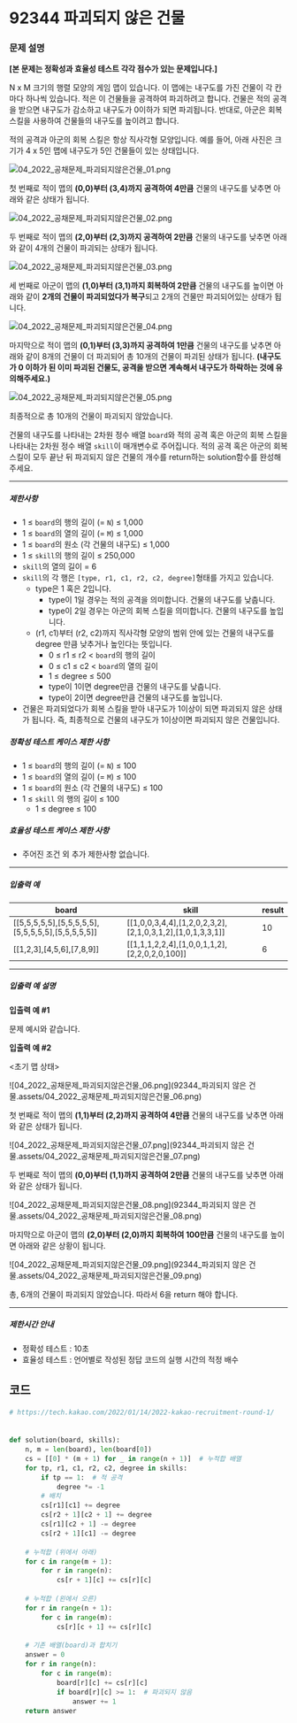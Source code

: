 # 92344 파괴되지 않은 건물

### 문제 설명

**[본 문제는 정확성과 효율성 테스트 각각 점수가 있는 문제입니다.]**

N x M 크기의 행렬 모양의 게임 맵이 있습니다. 이 맵에는 내구도를 가진 건물이 각 칸마다 하나씩 있습니다. 적은 이 건물들을 공격하여 파괴하려고 합니다. 건물은 적의 공격을 받으면 내구도가 감소하고 내구도가 0이하가 되면 파괴됩니다. 반대로, 아군은 회복 스킬을 사용하여 건물들의 내구도를 높이려고 합니다.

적의 공격과 아군의 회복 스킬은 항상 직사각형 모양입니다.
예를 들어, 아래 사진은 크기가 4 x 5인 맵에 내구도가 5인 건물들이 있는 상태입니다.

![04_2022_공채문제_파괴되지않은건물_01.png](92344_파괴되지않은건물.assets/04_2022_공채문제_파괴되지않은건물_01.png)

첫 번째로 적이 맵의 **(0,0)부터 (3,4)까지 공격하여 4만큼** 건물의 내구도를 낮추면 아래와 같은 상태가 됩니다.

![04_2022_공채문제_파괴되지않은건물_02.png](92344_파괴되지않은건물.assets/04_2022_공채문제_파괴되지않은건물_02.png)

두 번째로 적이 맵의 **(2,0)부터 (2,3)까지 공격하여 2만큼** 건물의 내구도를 낮추면 아래와 같이 4개의 건물이 파괴되는 상태가 됩니다.

![04_2022_공채문제_파괴되지않은건물_03.png](92344_파괴되지않은건물.assets/04_2022_공채문제_파괴되지않은건물_03.png)

세 번째로 아군이 맵의 **(1,0)부터 (3,1)까지 회복하여 2만큼** 건물의 내구도를 높이면 아래와 같이 **2개의 건물이 파괴되었다가 복구**되고 2개의 건물만 파괴되어있는 상태가 됩니다.

![04_2022_공채문제_파괴되지않은건물_04.png](92344_파괴되지않은건물.assets/04_2022_공채문제_파괴되지않은건물_04.png)

마지막으로 적이 맵의 **(0,1)부터 (3,3)까지 공격하여 1만큼** 건물의 내구도를 낮추면 아래와 같이 8개의 건물이 더 파괴되어 총 10개의 건물이 파괴된 상태가 됩니다. **(내구도가 0 이하가 된 이미 파괴된 건물도, 공격을 받으면 계속해서 내구도가 하락하는 것에 유의해주세요.)**

![04_2022_공채문제_파괴되지않은건물_05.png](92344_파괴되지않은건물.assets/04_2022_공채문제_파괴되지않은건물_05.png)

최종적으로 총 10개의 건물이 파괴되지 않았습니다.

건물의 내구도를 나타내는 2차원 정수 배열 `board`와 적의 공격 혹은 아군의 회복 스킬을 나타내는 2차원 정수 배열 `skill`이 매개변수로 주어집니다. 적의 공격 혹은 아군의 회복 스킬이 모두 끝난 뒤 파괴되지 않은 건물의 개수를 return하는 solution함수를 완성해 주세요.

------

##### 제한사항

- 1 ≤ `board`의 행의 길이 (= `N`) ≤ 1,000
- 1 ≤ `board`의 열의 길이 (= `M`) ≤ 1,000
- 1 ≤ `board`의 원소 (각 건물의 내구도) ≤ 1,000
- 1 ≤ `skill`의 행의 길이 ≤ 250,000
- `skill`의 열의 길이 = 6
- `skill`의 각 행은  `[type, r1, c1, r2, c2, degree]`형태를 가지고 있습니다.
  - type은 1 혹은 2입니다.
    - type이 1일 경우는 적의 공격을 의미합니다. 건물의 내구도를 낮춥니다.
    - type이 2일 경우는 아군의 회복 스킬을 의미합니다. 건물의 내구도를 높입니다.
  - (r1, c1)부터 (r2, c2)까지 직사각형 모양의 범위 안에 있는 건물의 내구도를 degree 만큼 낮추거나 높인다는 뜻입니다.
    - 0 ≤ r1 ≤ r2 < `board`의 행의 길이
    - 0 ≤ c1 ≤ c2 < `board`의 열의 길이
    - 1 ≤ degree ≤ 500
    - type이 1이면 degree만큼 건물의 내구도를 낮춥니다.
    - type이 2이면 degree만큼 건물의 내구도를 높입니다.
- 건물은 파괴되었다가 회복 스킬을 받아 내구도가 1이상이 되면 파괴되지 않은 상태가 됩니다. 즉, 최종적으로 건물의 내구도가 1이상이면 파괴되지 않은 건물입니다.

##### 정확성 테스트 케이스 제한 사항

- 1 ≤ `board`의 행의 길이 (= `N`) ≤ 100
- 1 ≤ `board`의 열의 길이 (= `M`) ≤ 100
- 1 ≤ `board`의 원소 (각 건물의 내구도) ≤ 100
- 1 ≤ `skill` 의 행의 길이 ≤ 100
  - 1 ≤ degree ≤ 100

##### 효율성 테스트 케이스 제한 사항

- 주어진 조건 외 추가 제한사항 없습니다.

------

##### 입출력 예

| board                                             | skill                                                     | result |
| ------------------------------------------------- | --------------------------------------------------------- | ------ |
| [[5,5,5,5,5],[5,5,5,5,5],[5,5,5,5,5],[5,5,5,5,5]] | [[1,0,0,3,4,4],[1,2,0,2,3,2],[2,1,0,3,1,2],[1,0,1,3,3,1]] | 10     |
| [[1,2,3],[4,5,6],[7,8,9]]                         | [[1,1,1,2,2,4],[1,0,0,1,1,2],[2,2,0,2,0,100]]             | 6      |

------

##### 입출력 예 설명

**입출력 예 #1**

문제 예시와 같습니다.

**입출력 예 #2**

<초기 맵 상태>

![04_2022_공채문제_파괴되지않은건물_06.png](92344_파괴되지 않은 건물.assets/04_2022_공채문제_파괴되지않은건물_06.png)

첫 번째로 적이 맵의 **(1,1)부터 (2,2)까지 공격하여 4만큼** 건물의 내구도를 낮추면 아래와 같은 상태가 됩니다.

![04_2022_공채문제_파괴되지않은건물_07.png](92344_파괴되지 않은 건물.assets/04_2022_공채문제_파괴되지않은건물_07.png)

두 번째로 적이 맵의 **(0,0)부터 (1,1)까지 공격하여 2만큼** 건물의 내구도를 낮추면 아래와 같은 상태가 됩니다.

![04_2022_공채문제_파괴되지않은건물_08.png](92344_파괴되지 않은 건물.assets/04_2022_공채문제_파괴되지않은건물_08.png)

마지막으로 아군이 맵의 **(2,0)부터 (2,0)까지 회복하여 100만큼** 건물의 내구도를 높이면 아래와 같은 상황이 됩니다.

![04_2022_공채문제_파괴되지않은건물_09.png](92344_파괴되지 않은 건물.assets/04_2022_공채문제_파괴되지않은건물_09.png)

총, 6개의 건물이 파괴되지 않았습니다. 따라서 6을 return 해야 합니다.

------

##### 제한시간 안내

- 정확성 테스트 : 10초
- 효율성 테스트 : 언어별로 작성된 정답 코드의 실행 시간의 적정 배수





## 코드

```python
# https://tech.kakao.com/2022/01/14/2022-kakao-recruitment-round-1/


def solution(board, skills):
    n, m = len(board), len(board[0])
    cs = [[0] * (m + 1) for _ in range(n + 1)]  # 누적합 배열
    for tp, r1, c1, r2, c2, degree in skills:
        if tp == 1:  # 적 공격
            degree *= -1
        # 배치
        cs[r1][c1] += degree
        cs[r2 + 1][c2 + 1] += degree
        cs[r1][c2 + 1] -= degree
        cs[r2 + 1][c1] -= degree

    # 누적합 (위에서 아래)
    for c in range(m + 1):
        for r in range(n):
            cs[r + 1][c] += cs[r][c]

    # 누적합 (왼에서 오른)
    for r in range(n + 1):
        for c in range(m):
            cs[r][c + 1] += cs[r][c]

    # 기존 배열(board)과 합치기
    answer = 0
    for r in range(n):
        for c in range(m):
            board[r][c] += cs[r][c]
            if board[r][c] >= 1:  # 파괴되지 않음
                answer += 1
    return answer
```
